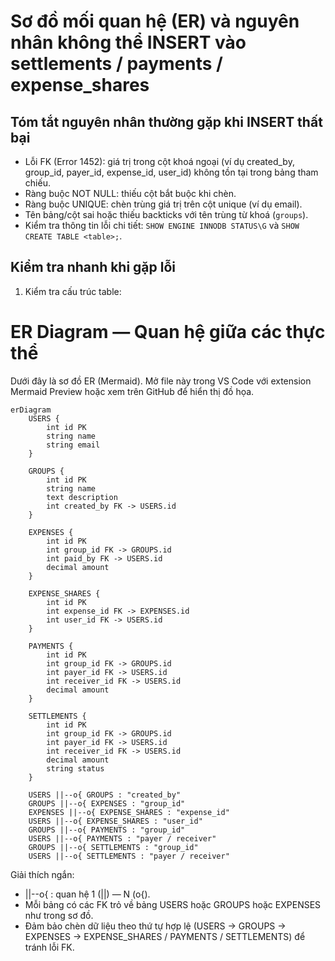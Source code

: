 # Sơ đồ mối quan hệ (ER) và nguyên nhân không thể INSERT vào settlements / payments / expense_shares

## Tóm tắt nguyên nhân thường gặp khi INSERT thất bại
- Lỗi FK (Error 1452): giá trị trong cột khoá ngoại (ví dụ created_by, group_id, payer_id, expense_id, user_id) không tồn tại trong bảng tham chiếu.  
- Ràng buộc NOT NULL: thiếu cột bắt buộc khi chèn.  
- Ràng buộc UNIQUE: chèn trùng giá trị trên cột unique (ví dụ email).  
- Tên bảng/cột sai hoặc thiếu backticks với tên trùng từ khoá (`groups`).  
- Kiểm tra thông tin lỗi chi tiết: `SHOW ENGINE INNODB STATUS\G` và `SHOW CREATE TABLE <table>;`.

## Kiểm tra nhanh khi gặp lỗi
1. Kiểm tra cấu trúc table:



# ER Diagram — Quan hệ giữa các thực thể

Dưới đây là sơ đồ ER (Mermaid). Mở file này trong VS Code với extension Mermaid Preview hoặc xem trên GitHub để hiển thị đồ họa.

```mermaid
erDiagram
    USERS {
        int id PK
        string name
        string email
    }

    GROUPS {
        int id PK
        string name
        text description
        int created_by FK -> USERS.id
    }

    EXPENSES {
        int id PK
        int group_id FK -> GROUPS.id
        int paid_by FK -> USERS.id
        decimal amount
    }

    EXPENSE_SHARES {
        int id PK
        int expense_id FK -> EXPENSES.id
        int user_id FK -> USERS.id
    }

    PAYMENTS {
        int id PK
        int group_id FK -> GROUPS.id
        int payer_id FK -> USERS.id
        int receiver_id FK -> USERS.id
        decimal amount
    }

    SETTLEMENTS {
        int id PK
        int group_id FK -> GROUPS.id
        int payer_id FK -> USERS.id
        int receiver_id FK -> USERS.id
        decimal amount
        string status
    }

    USERS ||--o{ GROUPS : "created_by"
    GROUPS ||--o{ EXPENSES : "group_id"
    EXPENSES ||--o{ EXPENSE_SHARES : "expense_id"
    USERS ||--o{ EXPENSE_SHARES : "user_id"
    GROUPS ||--o{ PAYMENTS : "group_id"
    USERS ||--o{ PAYMENTS : "payer / receiver"
    GROUPS ||--o{ SETTLEMENTS : "group_id"
    USERS ||--o{ SETTLEMENTS : "payer / receiver"
```

Giải thích ngắn:
- ||--o{ : quan hệ 1 (||) — N (o{).
- Mỗi bảng có các FK trỏ về bảng USERS hoặc GROUPS hoặc EXPENSES như trong sơ đồ.
- Đảm bảo chèn dữ liệu theo thứ tự hợp lệ (USERS → GROUPS → EXPENSES → EXPENSE_SHARES / PAYMENTS / SETTLEMENTS) để tránh lỗi FK.
